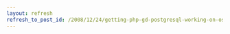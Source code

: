 ```yaml
---
layout: refresh
refresh_to_post_id: /2008/12/24/getting-php-gd-postgresql-working-on-osx-10-5-aka-recompiling-everything
---
```

